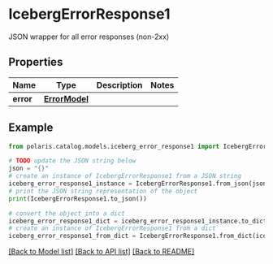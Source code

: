 <!--

 Licensed to the Apache Software Foundation (ASF) under one
 or more contributor license agreements.  See the NOTICE file
 distributed with this work for additional information
 regarding copyright ownership.  The ASF licenses this file
 to you under the Apache License, Version 2.0 (the
 "License"); you may not use this file except in compliance
 with the License.  You may obtain a copy of the License at

   http://www.apache.org/licenses/LICENSE-2.0

 Unless required by applicable law or agreed to in writing,
 software distributed under the License is distributed on an
 "AS IS" BASIS, WITHOUT WARRANTIES OR CONDITIONS OF ANY
 KIND, either express or implied.  See the License for the
 specific language governing permissions and limitations
 under the License.

-->
# IcebergErrorResponse1

JSON wrapper for all error responses (non-2xx)

## Properties

Name | Type | Description | Notes
------------ | ------------- | ------------- | -------------
**error** | [**ErrorModel**](ErrorModel.md) |  | 

## Example

```python
from polaris.catalog.models.iceberg_error_response1 import IcebergErrorResponse1

# TODO update the JSON string below
json = "{}"
# create an instance of IcebergErrorResponse1 from a JSON string
iceberg_error_response1_instance = IcebergErrorResponse1.from_json(json)
# print the JSON string representation of the object
print(IcebergErrorResponse1.to_json())

# convert the object into a dict
iceberg_error_response1_dict = iceberg_error_response1_instance.to_dict()
# create an instance of IcebergErrorResponse1 from a dict
iceberg_error_response1_from_dict = IcebergErrorResponse1.from_dict(iceberg_error_response1_dict)
```
[[Back to Model list]](../README.md#documentation-for-models) [[Back to API list]](../README.md#documentation-for-api-endpoints) [[Back to README]](../README.md)


